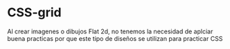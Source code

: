 # CSS-grid
 
Al crear imagenes o dibujos Flat 2d, no tenemos la necesidad de aplciar buena practicas por que este tipo de diseños se utilizan para practicar CSS
